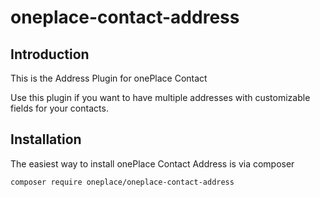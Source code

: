 # oneplace-contact-address

## Introduction

This is the Address Plugin for onePlace Contact

Use this plugin if you want to have multiple addresses with customizable fields for your
contacts.

## Installation

The easiest way to install onePlace Contact Address is via composer
```shell script
composer require oneplace/oneplace-contact-address
```
